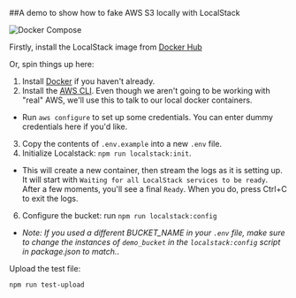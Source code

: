 ##A demo to show how to fake AWS S3 locally with LocalStack

![Docker Compose](../master/assets/docker-compose.png)

Firstly, install the LocalStack image from [Docker Hub](https://hub.docker.com/r/localstack/localstack)

Or, spin things up here:

1. Install [Docker](https://docs.docker.com/install/) if you haven't already.
2. Install the [AWS CLI](https://aws.amazon.com/cli/). Even though we aren't going to be working with "real" AWS, we'll use this to talk to our local docker containers.
  - Run `aws configure` to set up some credentials. You can enter dummy credentials here if you'd like.
3. Copy the contents of `.env.example` into a new `.env` file. 
4. Initialize Localstack: `npm run localstack:init`.
  - This will create a new container, then stream the logs as it is setting up. It will start with `Waiting for all LocalStack services to be ready`. After a few moments, you'll see a final `Ready`. When you do, press Ctrl+C to exit the logs.
6. Configure the bucket: run `npm run localstack:config`
  - *Note: If you used a different BUCKET_NAME in your `.env` file, make sure to change the instances of `demo_bucket` in the `localstack:config` script in package.json to match.*.

Upload the test file:

`npm run test-upload`